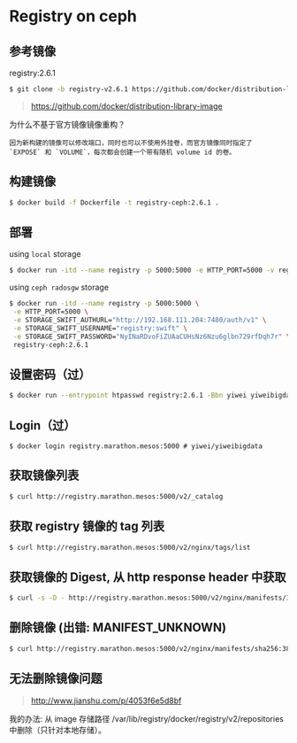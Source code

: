 # Registry on ceph

## 参考镜像

registry:2.6.1

```bash
$ git clone -b registry-v2.6.1 https://github.com/docker/distribution-library-image.git
```

> https://github.com/docker/distribution-library-image

为什么不基于官方镜像镜像重构？
```
因为新构建的镜像可以修改端口，同时也可以不使用外挂卷，而官方镜像同时指定了 `EXPOSE` 和 `VOLUME`，每次都会创建一个带有随机 volume id 的卷。
```

## 构建镜像

```bash
$ docker build -f Dockerfile -t registry-ceph:2.6.1 .
```

## 部署

using `local` storage

```bash
$ docker run -itd --name registry -p 5000:5000 -e HTTP_PORT=5000 -v registry-data:/var/lib/registry registry-ceph:2.6.1	
```

using `ceph radosgw` storage

```bash
$ docker run -itd --name registry -p 5000:5000 \
 -e HTTP_PORT=5000 \
 -e STORAGE_SWIFT_AUTHURL="http://192.168.111.204:7480/auth/v1" \
 -e STORAGE_SWIFT_USERNAME="registry:swift" \
 -e STORAGE_SWIFT_PASSWORD="NyINaRDvoFiZUAaCUHsNz6Nzu6glbn729rfDqh7r" \
 registry-ceph:2.6.1
```

## 设置密码（过）

```bash
$ docker run --entrypoint htpasswd registry:2.6.1 -Bbn yiwei yiweibigdata > /etc/docker/auth/htpasswd
```

## Login（过）

```
$ docker login registry.marathon.mesos:5000 # yiwei/yiweibigdata
```

## 获取镜像列表

```bash
$ curl http://registry.marathon.mesos:5000/v2/_catalog
```

## 获取 registry 镜像的 tag 列表

```bash
$ curl http://registry.marathon.mesos:5000/v2/nginx/tags/list
```

## 获取镜像的 Digest, 从 http response header 中获取

```bash
$ curl -s -D - http://registry.marathon.mesos:5000/v2/nginx/manifests/1.11.9-alpine -o /dev/null
```

## 删除镜像 (出错: MANIFEST_UNKNOWN)

```bash
$ curl http://registry.marathon.mesos:5000/v2/nginx/manifests/sha256:388....
```

## 无法删除镜像问题

> http://www.jianshu.com/p/4053f6e5d8bf

我的办法: 从 image 存储路径 /var/lib/registry/docker/registry/v2/repositories 中删除（只针对本地存储）。
